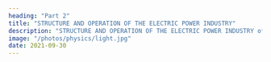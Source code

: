 ```yaml
---
heading: "Part 2"
title: "STRUCTURE AND OPERATION OF THE ELECTRIC POWER INDUSTRY"
description: "STRUCTURE AND OPERATION OF THE ELECTRIC POWER INDUSTRY of the Implementing RULES AND REGULATIONS for REPUBLIC ACT NO. 9136 EPIRA"
image: "/photos/physics/light.jpg"
date: 2021-09-30
---
```


